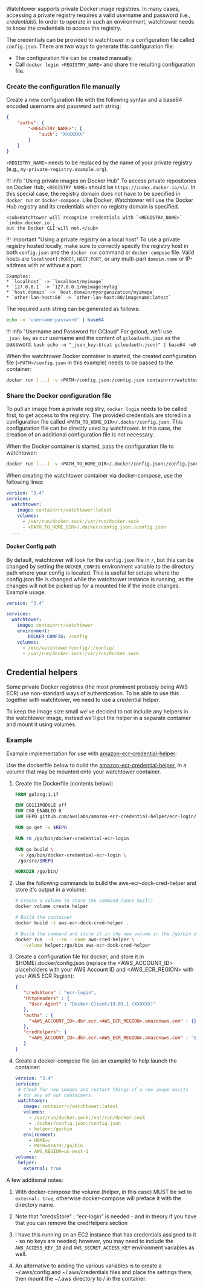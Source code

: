 Watchtower supports private Docker image registries. In many cases, accessing a private registry
requires a valid username and password (i.e., _credentials_). In order to operate in such an
environment, watchtower needs to know the credentials to access the registry. 

The credentials can be provided to watchtower in a configuration file called `config.json`.
There are two ways to generate this configuration file:

*   The configuration file can be created manually.
*   Call `docker login <REGISTRY_NAME>` and share the resulting configuration file.

### Create the configuration file manually
Create a new configuration file with the following syntax and a base64 encoded username and
password `auth` string:

```json
{
    "auths": {
        "<REGISTRY_NAME>": {
            "auth": "XXXXXXX"
        }
    }
}
```

`<REGISTRY_NAME>` needs to be replaced by the name of your private registry
(e.g., `my-private-registry.example.org`).

!!! info "Using private images on Docker Hub"
    To access private repositories on Docker Hub,
    `<REGISTRY_NAME>` should be `https://index.docker.io/v1/`.
    In this special case, the registry domain does not have to be specified
    in `docker run` or `docker-compose`. Like Docker, Watchtower will use the
    Docker Hub registry and its credentials when no registry domain is specified.
    
    <sub>Watchtower will recognize credentials with `<REGISTRY_NAME>` `index.docker.io`,
    but the Docker CLI will not.</sub>

!!! important "Using a private registry on a local host"
    To use a private registry hosted locally, make sure to correctly specify the registry host
    in both `config.json` and the `docker run` command or `docker-compose` file.
    Valid hosts are `localhost[:PORT]`, `HOST:PORT`,
    or any multi-part `domain.name` or IP-address with or without a port.
    
    Examples:
    * `localhost` -> `localhost/myimage`
    * `127.0.0.1` -> `127.0.0.1/myimage:mytag`
    * `host.domain` -> `host.domain/myorganization/myimage`
    * `other-lan-host:80` -> `other-lan-host:80/imagename:latest`

The required `auth` string can be generated as follows:

```bash
echo -n 'username:password' | base64
```

!!! info "Username and Password for GCloud"
    For gcloud, we'll use `_json_key` as our username and the content of `gcloudauth.json` as the password.
    ```
    bash echo -n "_json_key:$(cat gcloudauth.json)" | base64 -w0
    ```

When the watchtower Docker container is started, the created configuration file
(`<PATH>/config.json` in this example) needs to be passed to the container:

```bash
docker run [...] -v <PATH>/config.json:/config.json containrrr/watchtower
```

### Share the Docker configuration file

To pull an image from a private registry, `docker login` needs to be called first, to get access
to the registry. The provided credentials are stored in a configuration file called `<PATH_TO_HOME_DIR>/.docker/config.json`.
This configuration file can be directly used by watchtower. In this case, the creation of an
additional configuration file is not necessary.

When the Docker container is started, pass the configuration file to watchtower:

```bash
docker run [...] -v <PATH_TO_HOME_DIR>/.docker/config.json:/config.json containrrr/watchtower
```

When creating the watchtower container via docker-compose, use the following lines:

```yaml
version: "3.4"
services:
  watchtower:
    image: containrrr/watchtower:latest
    volumes:
      - /var/run/docker.sock:/var/run/docker.sock
      - <PATH_TO_HOME_DIR>/.docker/config.json:/config.json
  ...
```

#### Docker Config path
By default, watchtower will look for the `config.json` file in `/`, but this can be changed by setting the `DOCKER_CONFIG` environment variable to the directory path where your config is located. This is useful for setups where the config.json file is changed while the watchtower instance is running, as the changes will not be picked up for a mounted file if the inode changes.
Example usage:

```yaml
version: "3.4"

services: 
  watchtower:
    image: containrrr/watchtower
    environment:
        DOCKER_CONFIG: /config
    volumes:
      - /etc/watchtower/config/:/config/
      - /var/run/docker.sock:/var/run/docker.sock
```

## Credential helpers
Some private Docker registries (the most prominent probably being AWS ECR) use non-standard ways of authentication.
To be able to use this together with watchtower, we need to use a credential helper.

To keep the image size small we've decided to not include any helpers in the watchtower image, instead we'll put the
helper in a separate container and mount it using volumes.

### Example
Example implementation for use with [amazon-ecr-credential-helper](https://github.com/awslabs/amazon-ecr-credential-helper):

Use the dockerfile below to build the [amazon-ecr-credential-helper](https://github.com/awslabs/amazon-ecr-credential-helper),
in a volume that may be mounted onto your watchtower container.

1.  Create the Dockerfile (contents below):
    ```Dockerfile
    FROM golang:1.17
    
    ENV GO111MODULE off
    ENV CGO_ENABLED 0
    ENV REPO github.com/awslabs/amazon-ecr-credential-helper/ecr-login/cli/docker-credential-ecr-login
    
    RUN go get -u $REPO
    
    RUN rm /go/bin/docker-credential-ecr-login
    
    RUN go build \
     -o /go/bin/docker-credential-ecr-login \
     /go/src/$REPO
    
    WORKDIR /go/bin/
    ```

2.  Use the following commands to build the aws-ecr-dock-cred-helper and store it's output in a volume:
    ```bash
    # Create a volume to store the command (once built)
    docker volume create helper 
    
    # Build the container
    docker build -t aws-ecr-dock-cred-helper .
    
    # Build the command and store it in the new volume in the /go/bin directory.
    docker run  -d --rm --name aws-cred-helper \
      --volume helper:/go/bin aws-ecr-dock-cred-helper
    ```

3.  Create a configuration file for docker, and store it in $HOME/.docker/config.json (replace the <AWS_ACCOUNT_ID>
   placeholders with your AWS Account ID and <AWS_ECR_REGION> with your AWS ECR Region):
    ```json
    {
       "credsStore" : "ecr-login",
       "HttpHeaders" : {
         "User-Agent" : "Docker-Client/19.03.1 (XXXXXX)"
       },
       "auths" : {
         "<AWS_ACCOUNT_ID>.dkr.ecr.<AWS_ECR_REGION>.amazonaws.com" : {}
       },
       "credHelpers": {
         "<AWS_ACCOUNT_ID>.dkr.ecr.<AWS_ECR_REGION>.amazonaws.com" : "ecr-login"
       }
    }
    ```

4.  Create a docker-compose file (as an example) to help launch the container:
    ```yaml
    version: "3.4"
    services:
     # Check for new images and restart things if a new image exists
     # for any of our containers.
     watchtower:
       image: containrrr/watchtower:latest
       volumes:
         - /var/run/docker.sock:/var/run/docker.sock
         - .docker/config.json:/config.json
         - helper:/go/bin
       environment:
         - HOME=/
         - PATH=$PATH:/go/bin
         - AWS_REGION=us-west-1
    volumes:
     helper: 
       external: true
    ```

A few additional notes:

1.  With docker-compose the volume (helper, in this case) MUST be set to `external: true`, otherwise docker-compose 
    will preface it with the directory name.

2.  Note that "credsStore" : "ecr-login" is needed - and in theory if you have that you can remove the 
    credHelpers section

3.  I have this running on an EC2 instance that has credentials assigned to it - so no keys are needed; however, 
    you may need to include the `AWS_ACCESS_KEY_ID` and `AWS_SECRET_ACCESS_KEY` environment variables as well.

4.  An alternative to adding the various variables is to create a ~/.aws/config and ~/.aws/credentials files and 
    place the settings there, then mount the ~/.aws directory to / in the container.
